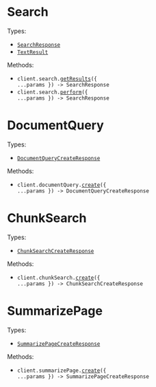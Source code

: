 # Search

Types:

- <code><a href="./src/resources/search.ts">SearchResponse</a></code>
- <code><a href="./src/resources/search.ts">TextResult</a></code>

Methods:

- <code title="get /v1/search">client.search.<a href="./src/resources/search.ts">getResults</a>({ ...params }) -> SearchResponse</code>
- <code title="post /v1/search">client.search.<a href="./src/resources/search.ts">perform</a>({ ...params }) -> SearchResponse</code>

# DocumentQuery

Types:

- <code><a href="./src/resources/document-query.ts">DocumentQueryCreateResponse</a></code>

Methods:

- <code title="post /v1/document_query">client.documentQuery.<a href="./src/resources/document-query.ts">create</a>({ ...params }) -> DocumentQueryCreateResponse</code>

# ChunkSearch

Types:

- <code><a href="./src/resources/chunk-search.ts">ChunkSearchCreateResponse</a></code>

Methods:

- <code title="post /v1/chunk_search">client.chunkSearch.<a href="./src/resources/chunk-search.ts">create</a>({ ...params }) -> ChunkSearchCreateResponse</code>

# SummarizePage

Types:

- <code><a href="./src/resources/summarize-page.ts">SummarizePageCreateResponse</a></code>

Methods:

- <code title="post /v1/summarize_page">client.summarizePage.<a href="./src/resources/summarize-page.ts">create</a>({ ...params }) -> SummarizePageCreateResponse</code>
